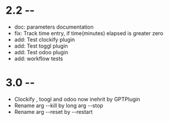 # 2.2 -- 
* doc: parameters  documentation
* fix: Track time entry,  if time(minutes) elapsed  is greater zero
* add: Test clockify plugin
* add: Test toggl plugin
* add: Test odoo plugin
* add: workflow tests

# 3.0 -- 
* Clockify , toogl and odoo now inehrit by GPTPlugin 
* Rename arg --kill by long arg --stop
* Rename arg --reset by --restart 